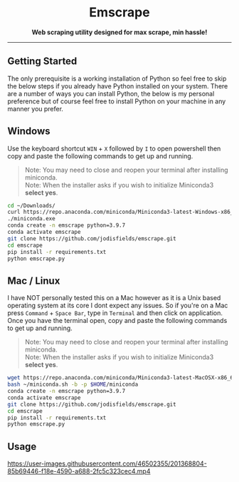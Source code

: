 <h1 align="center">Emscrape</h1>

<p align ="center"><b>Web scraping utility designed for max scrape, min hassle!</b></p>

---

## Getting Started

The only prerequisite is a working installation of Python so feel free to skip the below steps if you already have Python installed on your system. There are a number of ways you can install Python, the below is my personal preference but of course feel free to install Python on your machine in any manner you prefer.

## Windows

Use the keyboard shortcut `WIN` + `X` followed by `I` to open powershell then copy and paste the following commands to get up and running.

> Note: You may need to close and reopen your terminal after installing miniconda.<br>Note: When the installer asks if you wish to initialize Miniconda3 **select yes**.

```sh
cd ~/Downloads/
curl https://repo.anaconda.com/miniconda/Miniconda3-latest-Windows-x86_64.exe --output miniconda.exe
./miniconda.exe
conda create -n emscrape python=3.9.7
conda activate emscrape
git clone https://github.com/jodisfields/emscrape.git
cd emscrape
pip install -r requirements.txt
python emscrape.py
```

## Mac / Linux

I have NOT personally tested this on a Mac however as it is a Unix based operating system at its core I dont expect any issues. So if you're on a Mac press `Command` + `Space Bar`, type in `Terminal` and then click on application. Once you have the terminal open, copy and paste the following commands to get up and running.

> Note: You may need to close and reopen your terminal after installing miniconda.<br>Note: When the installer asks if you wish to initialize Miniconda3 **select yes**.

```sh
wget https://repo.anaconda.com/miniconda/Miniconda3-latest-MacOSX-x86_64.sh -O ~/miniconda.sh
bash ~/miniconda.sh -b -p $HOME/miniconda
conda create -n emscrape python=3.9.7
conda activate emscrape
git clone https://github.com/jodisfields/emscrape.git
cd emscrape
pip install -r requirements.txt
python emscrape.py
```

## Usage

https://user-images.githubusercontent.com/46502355/201368804-85b69446-f18e-4590-a688-2fc5c323cec4.mp4
